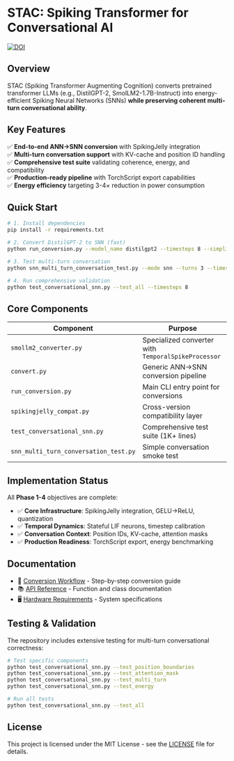 # STAC: Spiking Transformer for Conversational AI

[![DOI](https://zenodo.org/badge/907152074.svg)](https://doi.org/10.5281/zenodo.14545340)

## Overview

STAC (Spiking Transformer Augmenting Cognition) converts pretrained transformer LLMs (e.g., DistilGPT-2, SmolLM2-1.7B-Instruct) into energy-efficient Spiking Neural Networks (SNNs) **while preserving coherent multi-turn conversational ability**.

## Key Features

✅ **End-to-end ANN→SNN conversion** with SpikingJelly integration  
✅ **Multi-turn conversation support** with KV-cache and position ID handling  
✅ **Comprehensive test suite** validating coherence, energy, and compatibility  
✅ **Production-ready pipeline** with TorchScript export capabilities  
✅ **Energy efficiency** targeting 3-4× reduction in power consumption  

## Quick Start

```bash
# 1. Install dependencies
pip install -r requirements.txt

# 2. Convert DistilGPT-2 to SNN (fast)
python run_conversion.py --model_name distilgpt2 --timesteps 8 --simplified

# 3. Test multi-turn conversation
python snn_multi_turn_conversation_test.py --mode snn --turns 3 --timesteps 8

# 4. Run comprehensive validation
python test_conversational_snn.py --test_all --timesteps 8
```

## Core Components

| Component | Purpose |
|-----------|---------|
| `smollm2_converter.py` | Specialized converter with `TemporalSpikeProcessor` |
| `convert.py` | Generic ANN→SNN conversion pipeline |
| `run_conversion.py` | Main CLI entry point for conversions |
| `spikingjelly_compat.py` | Cross-version compatibility layer |
| `test_conversational_snn.py` | Comprehensive test suite (1K+ lines) |
| `snn_multi_turn_conversation_test.py` | Simple conversation smoke test |

## Implementation Status

All **Phase 1-4** objectives are complete:

- ✅ **Core Infrastructure**: SpikingJelly integration, GELU→ReLU, quantization
- ✅ **Temporal Dynamics**: Stateful LIF neurons, timestep calibration  
- ✅ **Conversation Context**: Position IDs, KV-cache, attention masks
- ✅ **Production Readiness**: TorchScript export, energy benchmarking

## Documentation

- 🔄 [Conversion Workflow](docs/conversion_workflow.md) - Step-by-step conversion guide
- 📚 [API Reference](docs/api_reference.md) - Function and class documentation  
- 🖥️ [Hardware Requirements](docs/hardware_requirements.md) - System specifications

## Testing & Validation

The repository includes extensive testing for multi-turn conversational correctness:

```bash
# Test specific components
python test_conversational_snn.py --test_position_boundaries
python test_conversational_snn.py --test_attention_mask  
python test_conversational_snn.py --test_multi_turn
python test_conversational_snn.py --test_energy

# Run all tests
python test_conversational_snn.py --test_all
```

## License

This project is licensed under the MIT License - see the [LICENSE](LICENSE) file for details.
